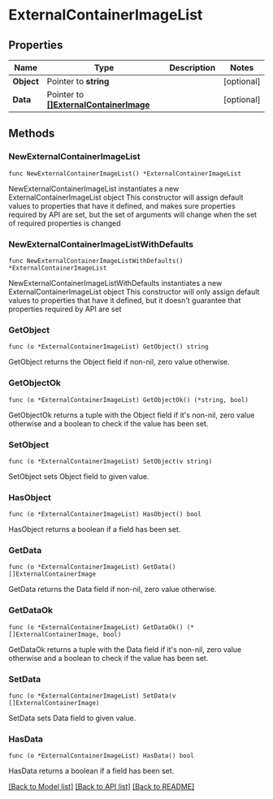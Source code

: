 # ExternalContainerImageList

## Properties

Name | Type | Description | Notes
------------ | ------------- | ------------- | -------------
**Object** | Pointer to **string** |  | [optional] 
**Data** | Pointer to [**[]ExternalContainerImage**](ExternalContainerImage.md) |  | [optional] 

## Methods

### NewExternalContainerImageList

`func NewExternalContainerImageList() *ExternalContainerImageList`

NewExternalContainerImageList instantiates a new ExternalContainerImageList object
This constructor will assign default values to properties that have it defined,
and makes sure properties required by API are set, but the set of arguments
will change when the set of required properties is changed

### NewExternalContainerImageListWithDefaults

`func NewExternalContainerImageListWithDefaults() *ExternalContainerImageList`

NewExternalContainerImageListWithDefaults instantiates a new ExternalContainerImageList object
This constructor will only assign default values to properties that have it defined,
but it doesn't guarantee that properties required by API are set

### GetObject

`func (o *ExternalContainerImageList) GetObject() string`

GetObject returns the Object field if non-nil, zero value otherwise.

### GetObjectOk

`func (o *ExternalContainerImageList) GetObjectOk() (*string, bool)`

GetObjectOk returns a tuple with the Object field if it's non-nil, zero value otherwise
and a boolean to check if the value has been set.

### SetObject

`func (o *ExternalContainerImageList) SetObject(v string)`

SetObject sets Object field to given value.

### HasObject

`func (o *ExternalContainerImageList) HasObject() bool`

HasObject returns a boolean if a field has been set.

### GetData

`func (o *ExternalContainerImageList) GetData() []ExternalContainerImage`

GetData returns the Data field if non-nil, zero value otherwise.

### GetDataOk

`func (o *ExternalContainerImageList) GetDataOk() (*[]ExternalContainerImage, bool)`

GetDataOk returns a tuple with the Data field if it's non-nil, zero value otherwise
and a boolean to check if the value has been set.

### SetData

`func (o *ExternalContainerImageList) SetData(v []ExternalContainerImage)`

SetData sets Data field to given value.

### HasData

`func (o *ExternalContainerImageList) HasData() bool`

HasData returns a boolean if a field has been set.


[[Back to Model list]](../README.md#documentation-for-models) [[Back to API list]](../README.md#documentation-for-api-endpoints) [[Back to README]](../README.md)


